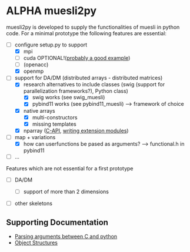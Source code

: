 # ALPHA muesli2py
muesli2py is developed to supply the functionalities of muesli in python code. For a minimal prototype the following features are essential:
- [ ] configure setup.py to support 
    - [x] mpi
    - [ ] cuda OPTIONAL!([probably a good example](https://github.com/rmcgibbo/npcuda-example/blob/master/cython/setup.py))
    - [ ] (openacc)
    - [x] openmp
- [ ] support for DA/DM (distributed arrays - distributed matrices)
    - [x] research alternatives to include classes (swig (support for parallelization frameworks?), Python class) 
       - [x] swig works (see swig_muesli)
       - [x] pybind11 works (see pybind11_muesli) --> framework of choice
    - [x] native arrays
      - [x] multi-constructors 
      - [x] missing templates 
    - [x] nparray ([C-API](https://numpy.org/doc/stable/user/c-info.html), [writing extension modules](https://numpy.org/doc/stable/user/c-info.how-to-extend.html#writing-an-extension-module))
- [ ] map + variations
  - [x] how can userfunctions be pased as arguments? --> functional.h in pybind11
- [ ] ...

Features which are not essential for a first prototype
- [ ] DA/DM 
    - [ ] support of more than 2 dimensions  
- [ ] other skeletons


## Supporting Documentation
- [Parsing arguments between C and python](https://docs.python.org/3/c-api/arg.html)
- [Object Structures](https://docs.python.org/3/c-api/structures.html)

